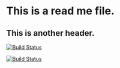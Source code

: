 # This is a read me file.
## This is another header.

[![Build Status](http://3.86.27.47:8080/buildStatus/icon?job=instavote%2Fworker-build)](http://3.86.27.47:8080/job/instavote/job/worker-build/)

[![Build Status](http://3.86.27.47:8080/buildStatus/icon?job=instavote%2Fworker-test&subject=UnitTest)](http://3.86.27.47:8080/job/instavote/job/worker-test/)
